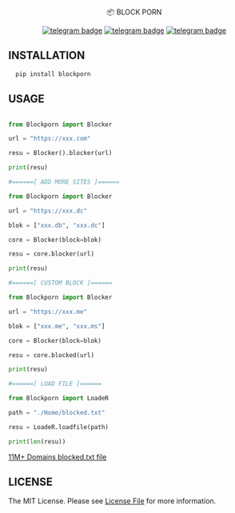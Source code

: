 <p align="center">
 📦 <a href="https://pypi.org/project/blockporn" style="text-decoration:none;">BLOCK PORN</a>
</p>


<p align="center">
   <a href="https://telegram.dog/clinton_abraham"><img src="https://img.shields.io/badge/𝑪𝒍𝒊𝒏𝒕𝒐𝒏 𝑨𝒃𝒓𝒂𝒉𝒂𝒎-30302f?style=flat&logo=telegram" alt="telegram badge"/></a>
   <a href="https://telegram.dog/Space_x_bots"><img src="https://img.shields.io/badge/Sᴘᴀᴄᴇ 𝕩 ʙᴏᴛꜱ-30302f?style=flat&logo=telegram" alt="telegram badge"/></a>
   <a href="https://telegram.dog/sources_codes"><img src="https://img.shields.io/badge/Sᴏᴜʀᴄᴇ ᴄᴏᴅᴇꜱ-30302f?style=flat&logo=telegram" alt="telegram badge"/></a>
</p>

## INSTALLATION

```bash
  pip install blockporn
```

## USAGE

```python

from Blockporn import Blocker

url = "https://xxx.com"

resu = Blocker().blocker(url)

print(resu)

```

```python
#======[ ADD MORE SITES ]======

from Blockporn import Blocker

url = "https://xxx.dc"

blok = ["xxx.db", "xxx.dc"]

core = Blocker(block=blok)

resu = core.blocker(url)

print(resu)

```

```python
#======[ CUSTOM BLOCK ]======

from Blockporn import Blocker

url = "https://xxx.me"

blok = ["xxx.me", "xxx.ms"]

core = Blocker(block=blok)

resu = core.blocked(url)

print(resu)

```

```python
#======[ LOAD FILE ]======

from Blockporn import LoadeR

path = "./Home/blocked.txt"

resu = LoadeR.loadfile(path)

print(len(resu))

```


[11M+ Domains blocked.txt file](https://telegram.me/WARRIOR_TECHNOLOGY/75)


## LICENSE

The MIT License. Please see [License File](https://github.com/Clinton-Abraham/PORN-X-BLOCKER/blob/V1.0/LICENSE) for more information.

